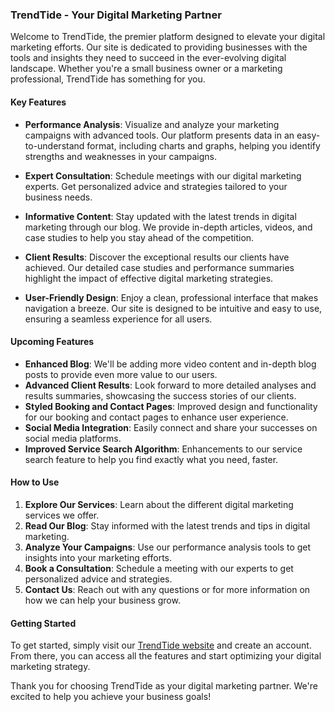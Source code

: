 ### TrendTide - Your Digital Marketing Partner

Welcome to TrendTide, the premier platform designed to elevate your digital marketing efforts. Our site is dedicated to providing businesses with the tools and insights they need to succeed in the ever-evolving digital landscape. Whether you're a small business owner or a marketing professional, TrendTide has something for you.

#### Key Features

- **Performance Analysis**: Visualize and analyze your marketing campaigns with advanced tools. Our platform presents data in an easy-to-understand format, including charts and graphs, helping you identify strengths and weaknesses in your campaigns.

- **Expert Consultation**: Schedule meetings with our digital marketing experts. Get personalized advice and strategies tailored to your business needs.

- **Informative Content**: Stay updated with the latest trends in digital marketing through our blog. We provide in-depth articles, videos, and case studies to help you stay ahead of the competition.

- **Client Results**: Discover the exceptional results our clients have achieved. Our detailed case studies and performance summaries highlight the impact of effective digital marketing strategies.

- **User-Friendly Design**: Enjoy a clean, professional interface that makes navigation a breeze. Our site is designed to be intuitive and easy to use, ensuring a seamless experience for all users.

#### Upcoming Features

- **Enhanced Blog**: We'll be adding more video content and in-depth blog posts to provide even more value to our users.
- **Advanced Client Results**: Look forward to more detailed analyses and results summaries, showcasing the success stories of our clients.
- **Styled Booking and Contact Pages**: Improved design and functionality for our booking and contact pages to enhance user experience.
- **Social Media Integration**: Easily connect and share your successes on social media platforms.
- **Improved Service Search Algorithm**: Enhancements to our service search feature to help you find exactly what you need, faster.

#### How to Use

1. **Explore Our Services**: Learn about the different digital marketing services we offer.
2. **Read Our Blog**: Stay informed with the latest trends and tips in digital marketing.
3. **Analyze Your Campaigns**: Use our performance analysis tools to get insights into your marketing efforts.
4. **Book a Consultation**: Schedule a meeting with our experts to get personalized advice and strategies.
5. **Contact Us**: Reach out with any questions or for more information on how we can help your business grow.

#### Getting Started

To get started, simply visit our [TrendTide website](https://your-trendtide-url.com) and create an account. From there, you can access all the features and start optimizing your digital marketing strategy.

Thank you for choosing TrendTide as your digital marketing partner. We're excited to help you achieve your business goals!
